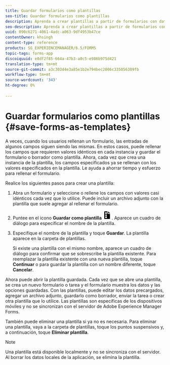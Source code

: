 ```yaml
---
title: Guardar formularios como plantillas
seo-title: Guardar formularios como plantillas
description: Aprenda a crear plantillas a partir de formularios con datos requeridos repetidamente.
seo-description: Aprenda a crear plantillas a partir de formularios con datos requeridos repetidamente.
uuid: 090c6271-4061-4adc-a063-9df4953b47ce
contentOwner: khsingh
content-type: reference
products: SG_EXPERIENCEMANAGER/6.5/FORMS
topic-tags: forms-app
discoiquuid: e0df2f85-664a-47b3-a8c5-e986b975d421
translation-type: tm+mt
source-git-commit: a3c303d4e3a85e1b2e794bec2006c335056309fb
workflow-type: tm+mt
source-wordcount: '343'
ht-degree: 0%

---
```



# Guardar formularios como plantillas {#save-forms-as-templates}

A veces, cuando los usuarios rellenan un formulario, las entradas de algunos campos siguen siendo las mismas. En estos casos, puede rellenar los campos que requieren valores idénticos en cada instancia y guardar el formulario o borrador como plantilla. Ahora, cada vez que crea una instancia de la plantilla, los campos especificados ya se rellenan con los valores especificados en la plantilla. Le ayuda a ahorrar tiempo y esfuerzo para rellenar el formulario.

Realice los siguientes pasos para crear una plantilla:

1. Abra un formulario y seleccione o rellene los campos con valores casi idénticos cada vez que lo utilice. Puede incluir un archivo adjunto con la plantilla que suele agregar al rellenar el formulario.
1. Puntee en el icono **Guardar como plantilla** ![save_as_template](assets/save_as_template.png). Aparece un cuadro de diálogo para especificar el nombre de la plantilla.
1. Especifique el nombre de la plantilla y toque **Guardar**. La plantilla aparece en la carpeta de plantillas.

   Si existe una plantilla con el mismo nombre, aparece un cuadro de diálogo para confirmar que se sobrescribe la plantilla existente. Para reemplazar la plantilla existente con una nueva plantilla, toque **Continuar** o para guardar la plantilla con un nombre diferente, toque **Cancelar**.

Ahora puede abrir la plantilla guardada. Cada vez que se abre una plantilla, se crea un nuevo formulario o tarea y el formulario muestra los datos y las opciones guardadas. Con las plantillas, puede editar los datos precargados, agregar un archivo adjunto, guardarlo como borrador, enviar la tarea o crear otra plantilla que lo utilice. Las plantillas son específicas de los dispositivos móviles y no se sincronizan con el servidor de Adobe Experience Manager Forms.

También puede eliminar una plantilla si ya no es necesaria. Para eliminar una plantilla, vaya a la carpeta de plantillas, toque los puntos suspensivos y, a continuación, toque **Eliminar plantilla**.

>[!NOTE]
>
>Una plantilla está disponible localmente y no se sincroniza con el servidor. Al borrar los datos locales de la aplicación, se elimina la plantilla.

